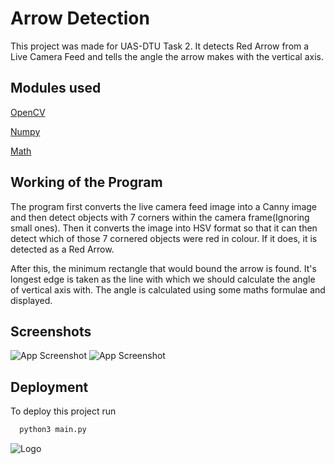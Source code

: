 
# Arrow Detection

This project was made for UAS-DTU Task 2. It detects Red Arrow from a Live Camera Feed and tells the angle the arrow makes with the vertical axis.


## Modules used

[OpenCV](https://docs.opencv.org/4.x/d6/d00/tutorial_py_root.html)

[Numpy](https://numpy.org/)

[Math](https://docs.python.org/3/library/math.html)

## Working of the Program
The program first converts the live camera feed image into
a Canny image and then detect objects with 7 corners
within the camera frame(Ignoring small ones).
Then it converts the image into HSV format so that
it can then detect which of those 7 cornered objects were red in colour.
If it does, it is detected as a Red Arrow. 

After this, the minimum rectangle that would bound the arrow is found. 
It's longest edge is taken as the line with which we should calculate the angle of vertical axis with.
The angle is calculated using some maths formulae and displayed.


## Screenshots

![App Screenshot](https://i.postimg.cc/7hFs2Pyg/591c5f28-b913-4740-9a51-32165a66b656.jpg)
![App Screenshot](https://i.postimg.cc/J7sRZTLn/c9128718-6063-4f80-b5de-fd5539541cd2.jpg)

## Deployment

To deploy this project run

```bash
  python3 main.py
```


![Logo](https://uasdtu.com/public/l.png)


